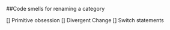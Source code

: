 ##Code smells for renaming a category

[] Primitive obsession
[] Divergent Change
[] Switch statements